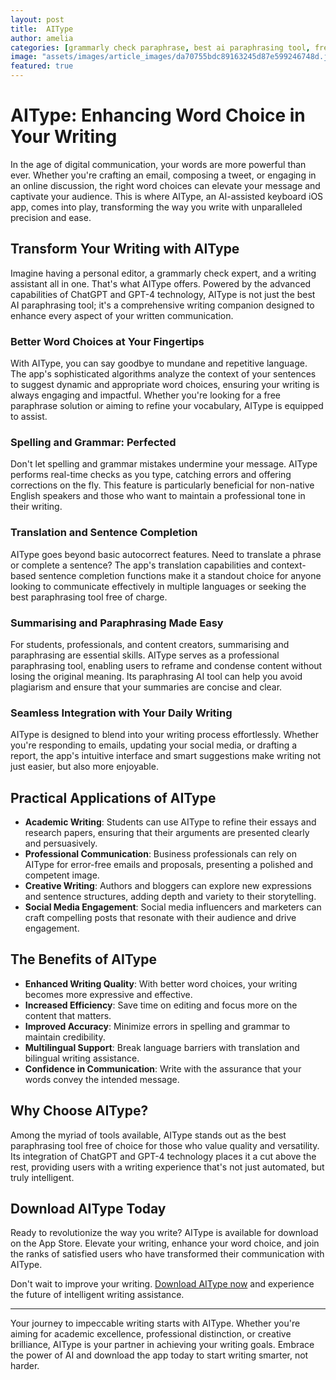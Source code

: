 ```yaml
---
layout: post
title:  AIType
author: amelia
categories: [grammarly check paraphrase, best ai paraphrasing tool, free paraphrase, summarising and paraphrasing tool, professional paraphrasing tool, paraphrasing ai tool, best paraphrasing tool free]
image: "assets/images/article_images/da70755bdc89163245d87e599246748d.jpg"
featured: true
---
```


# AIType: Enhancing Word Choice in Your Writing

In the age of digital communication, your words are more powerful than ever. Whether you're crafting an email, composing a tweet, or engaging in an online discussion, the right word choices can elevate your message and captivate your audience. This is where AIType, an AI-assisted keyboard iOS app, comes into play, transforming the way you write with unparalleled precision and ease.

## Transform Your Writing with AIType

Imagine having a personal editor, a grammarly check expert, and a writing assistant all in one. That's what AIType offers. Powered by the advanced capabilities of ChatGPT and GPT-4 technology, AIType is not just the best AI paraphrasing tool; it's a comprehensive writing companion designed to enhance every aspect of your written communication.

### Better Word Choices at Your Fingertips

With AIType, you can say goodbye to mundane and repetitive language. The app's sophisticated algorithms analyze the context of your sentences to suggest dynamic and appropriate word choices, ensuring your writing is always engaging and impactful. Whether you're looking for a free paraphrase solution or aiming to refine your vocabulary, AIType is equipped to assist.

### Spelling and Grammar: Perfected

Don't let spelling and grammar mistakes undermine your message. AIType performs real-time checks as you type, catching errors and offering corrections on the fly. This feature is particularly beneficial for non-native English speakers and those who want to maintain a professional tone in their writing.

### Translation and Sentence Completion

AIType goes beyond basic autocorrect features. Need to translate a phrase or complete a sentence? The app's translation capabilities and context-based sentence completion functions make it a standout choice for anyone looking to communicate effectively in multiple languages or seeking the best paraphrasing tool free of charge.

### Summarising and Paraphrasing Made Easy

For students, professionals, and content creators, summarising and paraphrasing are essential skills. AIType serves as a professional paraphrasing tool, enabling users to reframe and condense content without losing the original meaning. Its paraphrasing AI tool can help you avoid plagiarism and ensure that your summaries are concise and clear.

### Seamless Integration with Your Daily Writing

AIType is designed to blend into your writing process effortlessly. Whether you're responding to emails, updating your social media, or drafting a report, the app's intuitive interface and smart suggestions make writing not just easier, but also more enjoyable.

## Practical Applications of AIType

- **Academic Writing**: Students can use AIType to refine their essays and research papers, ensuring that their arguments are presented clearly and persuasively.
- **Professional Communication**: Business professionals can rely on AIType for error-free emails and proposals, presenting a polished and competent image.
- **Creative Writing**: Authors and bloggers can explore new expressions and sentence structures, adding depth and variety to their storytelling.
- **Social Media Engagement**: Social media influencers and marketers can craft compelling posts that resonate with their audience and drive engagement.

## The Benefits of AIType

- **Enhanced Writing Quality**: With better word choices, your writing becomes more expressive and effective.
- **Increased Efficiency**: Save time on editing and focus more on the content that matters.
- **Improved Accuracy**: Minimize errors in spelling and grammar to maintain credibility.
- **Multilingual Support**: Break language barriers with translation and bilingual writing assistance.
- **Confidence in Communication**: Write with the assurance that your words convey the intended message.

## Why Choose AIType?

Among the myriad of tools available, AIType stands out as the best paraphrasing tool free of choice for those who value quality and versatility. Its integration of ChatGPT and GPT-4 technology places it a cut above the rest, providing users with a writing experience that's not just automated, but truly intelligent.

## Download AIType Today

Ready to revolutionize the way you write? AIType is available for download on the App Store. Elevate your writing, enhance your word choice, and join the ranks of satisfied users who have transformed their communication with AIType.

Don't wait to improve your writing. [Download AIType now](https://apps.apple.com/us/app/aitype-grammar-check-keyboard/id6469163944) and experience the future of intelligent writing assistance.

---

Your journey to impeccable writing starts with AIType. Whether you're aiming for academic excellence, professional distinction, or creative brilliance, AIType is your partner in achieving your writing goals. Embrace the power of AI and download the app today to start writing smarter, not harder.